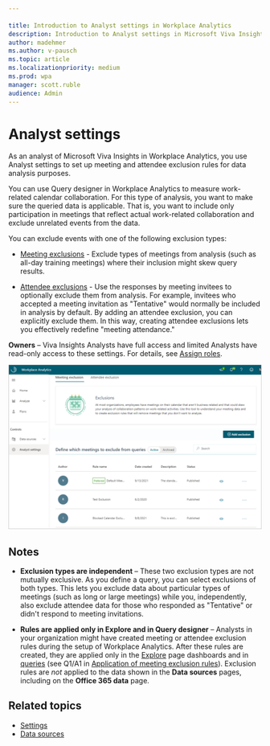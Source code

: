 ```yaml
---

title: Introduction to Analyst settings in Workplace Analytics
description: Introduction to Analyst settings in Microsoft Viva Insights in Workplace Analytics
author: madehmer
ms.author: v-pausch
ms.topic: article
ms.localizationpriority: medium 
ms.prod: wpa
manager: scott.ruble
audience: Admin
---
```


# Analyst settings

As an analyst of Microsoft Viva Insights in Workplace Analytics, you use Analyst settings to set up meeting and attendee exclusion rules for data analysis purposes.

You can use Query designer in Workplace Analytics to measure work-related calendar collaboration. For this type of analysis, you want to make sure the queried data is applicable. That is, you want to include only participation in meetings that reflect actual work-related collaboration and exclude unrelated events from the data.

You can exclude events with one of the following exclusion types:

* [Meeting exclusions](meeting-exclusions-intro.md) - Exclude types of meetings from analysis (such as all-day training meetings) where their inclusion might skew query results.

* [Attendee exclusions](attendee-exclusion-rules.md) - Use the responses by meeting invitees to optionally exclude them from analysis. For example, invitees who accepted a meeting invitation as "Tentative" would normally be included in analysis by default. By adding an attendee exclusion, you can explicitly exclude them. In this way, creating attendee exclusions lets you effectively redefine "meeting attendance."

**Owners** – Viva Insights Analysts have full access and limited Analysts have read-only access to these settings. For details, see [Assign roles](../setup/assign-roles-to-wpa-admins.md).

![Analyst exclusion settings](../images/WpA/Tutorials/analyst-exclusion-settings.png)

## Notes

* **Exclusion types are independent** &ndash; These two exclusion types are not mutually exclusive. As you define a query, you can select exclusions of both types. This lets you exclude data about particular types of meetings (such as long or large meetings) while you, independently, also exclude attendee data for those who responded as "Tentative" or didn't respond to meeting invitations.

* **Rules are applied only in Explore and in Query designer** &ndash; Analysts in your organization might have created meeting or attendee exclusion rules during the setup of Workplace Analytics. After these rules are created, they are applied only in the [Explore](../use/explore-intro.md) page dashboards and in [queries](query-basics.md) (see Q1/A1 in [Application of meeting exclusion rules](meeting-exclusion-concept.md#application-of-meeting-exclusion-rules)). Exclusion rules are _not_ applied to the data shown in the **Data sources** pages, including on the **Office 365 data** page.

## Related topics

* [Settings](../Use/settings.md)
* [Data sources](../Use/data-sourcesv2.md)
